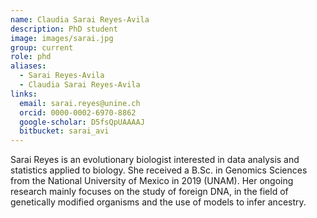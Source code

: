 ```yaml
---
name: Claudia Sarai Reyes-Avila
description: PhD student
image: images/sarai.jpg
group: current
role: phd
aliases:
  - Sarai Reyes-Avila
  - Claudia Sarai Reyes-Avila
links:
  email: sarai.reyes@unine.ch
  orcid: 0000-0002-6970-8862
  google-scholar: D5fsQpUAAAAJ
  bitbucket: sarai_avi
---
```


Sarai Reyes is an evolutionary biologist interested in data analysis and statistics applied to biology. She received a B.Sc. in Genomics Sciences from the National University of Mexico in 2019 (UNAM). Her ongoing research mainly focuses on the study of foreign DNA, in the field of genetically modified organisms and the use of models to infer ancestry.